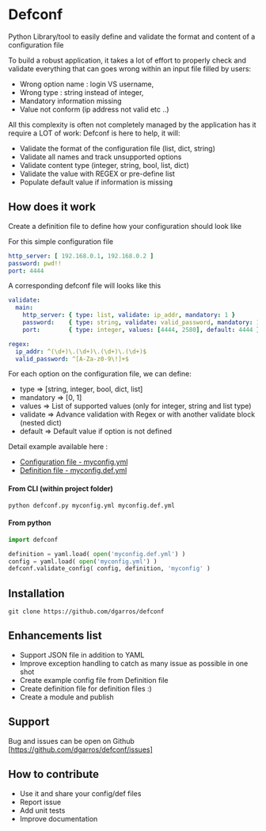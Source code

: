 # Defconf
Python Library/tool to easily define and validate the format and content of a configuration file

To build a robust application, it takes a lot of effort to properly check and
validate everything that can goes wrong within an input file filled by users:
- Wrong option name : login VS username,
- Wrong type : string instead of integer,
- Mandatory information missing
- Value not conform (ip address not valid etc ..)

All this complexity is often not completely managed by the application has it
require a LOT of work:
Defconf is here to help, it will:
+ Validate the format of the configuration file (list, dict, string)
+ Validate all names and track unsupported options
+ Validate content type (integer, string, bool, list, dict)
+ Validate the value with REGEX or pre-define list
+ Populate default value if information is missing

## How does it work
Create a definition file to define how your configuration should look like

For this simple configuration file
```yaml
http_server: [ 192.168.0.1, 192.168.0.2 ]
password: pwd!!
port: 4444
```

A corresponding defconf file will looks like this
```yaml
validate:
  main:
    http_server: { type: list, validate: ip_addr, mandatory: 1 }
    password:    { type: string, validate: valid_password, mandatory: 1 }
    port:        { type: integer, values: [4444, 2580], default: 4444 }

regex:
  ip_addr: ^(\d+)\.(\d+)\.(\d+)\.(\d+)$
  valid_password: ^[A-Za-z0-9\!]+$
```
For each option on the configuration file, we can define:
- type => [string, integer, bool, dict, list]
- mandatory => [0, 1]
- values => List of supported values (only for integer, string and list type)
- validate => Advance validation with Regex or with another validate block (nested dict)
- default => Default value if option is not defined

Detail example available here :
- [Configuration file - myconfig.yml]( https://github.com/dgarros/defconf/blob/master/myconfig.yml)
- [Definition file - myconfig.def.yml]( https://github.com/dgarros/defconf/blob/master/myconfig.def.yml)

#### From CLI (within project folder)
    python defconf.py myconfig.yml myconfig.def.yml

#### From python
```python
import defconf

definition = yaml.load( open('myconfig.def.yml') )
config = yaml.load( open('myconfig.yml') )
defconf.validate_config( config, definition, 'myconfig' )
```

## Installation
    git clone https://github.com/dgarros/defconf

## Enhancements list
- Support JSON file in addition to YAML
- Improve exception handling to catch as many issue as possible in one shot
- Create example config file from Definition file
- Create definition file for definition files :)
- Create a module and publish

## Support
Bug and issues can be open on Github [https://github.com/dgarros/defconf/issues]

## How to contribute
- Use it and share your config/def files
- Report issue
- Add unit tests
- Improve documentation
